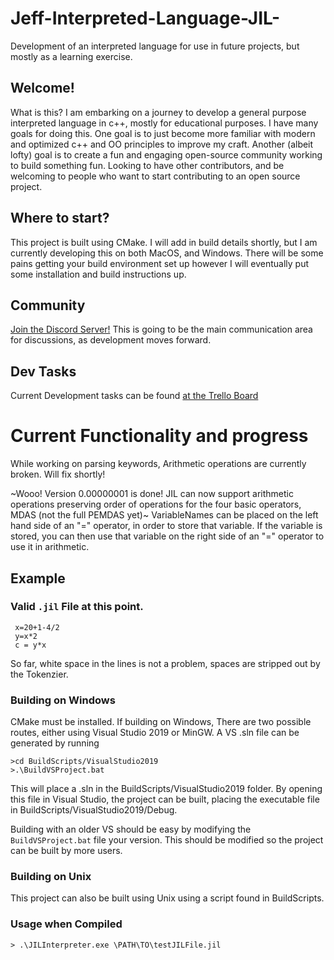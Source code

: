 # Jeff-Interpreted-Language-JIL-
Development of an interpreted language for use in future projects, but mostly as a learning exercise. 

## Welcome!

What is this? I am embarking on a journey to develop a general purpose interpreted language in c++, mostly for educational purposes. I have many goals
for doing this. One goal is to just become more familiar with modern and optimized c++ and OO principles to improve my craft. Another (albeit lofty) goal
is to create a fun and engaging open-source community working to build something fun. Looking to have other contributors, and be welcoming to people who want 
to start contributing to an open source project. 

## Where to start?
This project is built using CMake. I will add in build details shortly, but I am currently developing this on both MacOS, and Windows. There will be some pains getting your build environment set up
however I will eventually put some installation and build instructions up. 

## Community
[Join the Discord Server!](https://discord.gg/Mx4HkVw) This is going to be the main communication area for discussions, as development moves forward. 

## Dev Tasks
Current Development tasks can be found [at the Trello Board](https://trello.com/b/UHF9wIE2/jil-dev)

# Current Functionality and progress
While working on parsing keywords, Arithmetic operations are currently broken. Will fix shortly!

~Wooo! Version 0.00000001 is done! JIL can now support arithmetic operations preserving order of operations for the four basic operators, MDAS (not the full PEMDAS yet)~
VariableNames can be placed on the left hand side of an "=" operator, in order to store that variable. If the variable is stored, you can then use that variable on the right side of an "=" operator to use it in arithmetic.
## Example
### Valid ```.jil``` File at this point. 
```
 x=20+1-4/2
 y=x*2
 c = y*x
```
 
So far, white space in the lines is not a problem, spaces are stripped out by the Tokenzier. 

### Building on Windows
CMake must be installed. If building on Windows, There are two possible routes, either using Visual Studio 2019 or MinGW. A VS .sln file can be generated by running

```
>cd BuildScripts/VisualStudio2019
>.\BuildVSProject.bat
```
This will place a .sln in the BuildScripts/VisualStudio2019 folder. By opening this file in Visual Studio, the project can be built, placing the executable file in BuildScripts/VisualStudio2019/Debug. 

Building with an older VS should be easy by modifying the ```BuildVSProject.bat``` file your version. This should be modified so the project can be built by more users. 

### Building on Unix

This project can also be built using Unix using a script found in BuildScripts.

### Usage when Compiled
```> .\JILInterpreter.exe \PATH\TO\testJILFile.jil```
 
